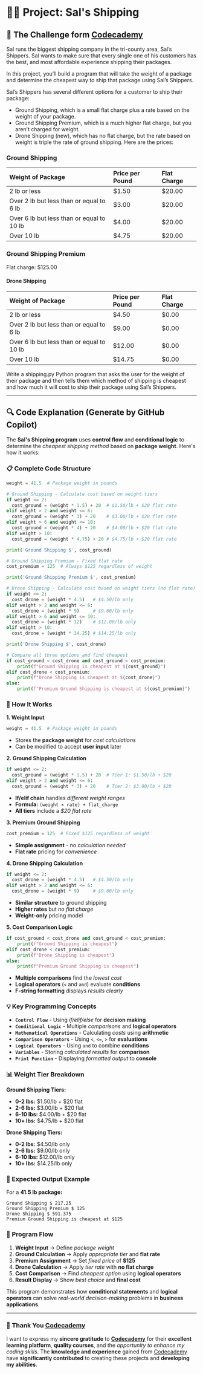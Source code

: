 # 👨‍💻 Project: Sal's Shipping

## 🎯 The Challenge form [Codecademy](http://www.codecademy.com/)

Sal runs the biggest shipping company in the tri-county area, Sal’s Shippers. Sal wants to make sure that every single one of his customers has the best, and most affordable experience shipping their packages.

In this project, you’ll build a program that will take the weight of a package and determine the cheapest way to ship that package using Sal’s Shippers.

Sal’s Shippers has several different options for a customer to ship their package:

- Ground Shipping, which is a small flat charge plus a rate based on the weight of your package.
- Ground Shipping Premium, which is a much higher flat charge, but you aren’t charged for weight.
- Drone Shipping (new), which has no flat charge, but the rate based on weight is triple the rate of ground shipping.
Here are the prices:

### Ground Shipping

|Weight of Package | Price per Pound | Flat Charge |
| :--------------- | :-------------- | :---------- |
| 2 lb or less | $1.50 | $20.00 |
| Over 2 lb but less than or equal to 6 lb | $3.00 | $20.00 |
| Over 6 lb but less than or equal to 10 lb | $4.00 | $20.00 |
| Over 10 lb | $4.75 | $20.00 |

### Ground Shipping Premium

Flat charge: $125.00

#### Drone Shipping

|Weight of Package | Price per Pound | Flat Charge |
| :--------------- | :-------------- | :---------- |
| 2 lb or less | $4.50 | $0.00 |
| Over 2 lb but less than or equal to 6 lb | $9.00 | $0.00 |
| Over 6 lb but less than or equal to 10 lb | $12.00 | $0.00 |
| Over 10 lb | $14.75 | $0.00 |

Write a shipping.py Python program that asks the user for the weight of their package and then tells them which method of shipping is cheapest and how much it will cost to ship their package using Sal’s Shippers.

---

## 🔍 **Code Explanation (Generate by GitHub Copilot)**

The **Sal's Shipping program** uses **control flow** and **conditional logic** to determine the *cheapest shipping method* based on **package weight**. Here's how it works:

### **📋 Complete Code Structure**

```python
weight = 41.5  # Package weight in pounds

# Ground Shipping - Calculate cost based on weight tiers
if weight <= 2:
  cost_ground = (weight * 1.5) + 20  # $1.50/lb + $20 flat rate
elif weight > 2 and weight <= 6:
  cost_ground = (weight * 3) + 20    # $3.00/lb + $20 flat rate
elif weight > 6 and weight <= 10:
  cost_ground = (weight * 4) + 20    # $4.00/lb + $20 flat rate
elif weight > 10:
  cost_ground = (weight * 4.75) + 20 # $4.75/lb + $20 flat rate

print('Ground Shipping $', cost_ground)

# Ground Shipping Premium - Fixed flat rate
cost_premium = 125  # Always $125 regardless of weight

print('Ground Shipping Premium $', cost_premium)

# Drone Shipping - Calculate cost based on weight tiers (no flat rate)
if weight <= 2:
  cost_drone = (weight * 4.5)   # $4.50/lb only
elif weight > 2 and weight <= 6:
  cost_drone = (weight * 9)     # $9.00/lb only
elif weight > 6 and weight <= 10:
  cost_drone = (weight * 12)    # $12.00/lb only
elif weight > 10:
  cost_drone = (weight * 14.25) # $14.25/lb only

print('Drone Shipping $', cost_drone)

# Compare all three options and find cheapest
if cost_ground < cost_drone and cost_ground < cost_premium:
    print(f"Ground Shipping is cheapest at ${cost_ground}")
elif cost_drone < cost_premium:
    print(f"Drone Shipping is cheapest at ${cost_drone}")
else:
    print(f"Premium Ground Shipping is cheapest at ${cost_premium}")
```

### **🎯 How It Works**

**1. Weight Input**
```python
weight = 41.5  # Package weight in pounds
```
- Stores the **package weight** for *cost calculations*
- Can be modified to accept **user input** later

**2. Ground Shipping Calculation**
```python
if weight <= 2:
  cost_ground = (weight * 1.5) + 20  # Tier 1: $1.50/lb + $20
elif weight > 2 and weight <= 6:
  cost_ground = (weight * 3) + 20    # Tier 2: $3.00/lb + $20
```
- **If/elif chain** handles *different weight ranges*
- **Formula:** `(weight × rate) + flat_charge`
- **All tiers** include a *$20 flat rate*

**3. Premium Ground Shipping**
```python
cost_premium = 125  # Fixed $125 regardless of weight
```
- **Simple assignment** - no *calculation needed*
- **Flat rate** pricing for *convenience*

**4. Drone Shipping Calculation**
```python
if weight <= 2:
  cost_drone = (weight * 4.5)   # $4.50/lb only
elif weight > 2 and weight <= 6:
  cost_drone = (weight * 9)     # $9.00/lb only
```
- **Similar structure** to ground shipping
- **Higher rates** but *no flat charge*
- **Weight-only** pricing model

**5. Cost Comparison Logic**
```python
if cost_ground < cost_drone and cost_ground < cost_premium:
    print(f"Ground Shipping is cheapest")
elif cost_drone < cost_premium:
    print(f"Drone Shipping is cheapest")
else:
    print(f"Premium Ground Shipping is cheapest")
```
- **Multiple comparisons** find the *lowest cost*
- **Logical operators** (`<` and `and`) evaluate **conditions**
- **F-string formatting** displays *results clearly*

### **💡 Key Programming Concepts**

- **`Control Flow`** - Using *if/elif/else* for **decision making**
- **`Conditional Logic`** - Multiple *comparisons* and **logical operators**
- **`Mathematical Operations`** - Calculating *costs* using **arithmetic**
- **`Comparison Operators`** - Using `<`, `<=`, `>` for **evaluations**
- **`Logical Operators`** - Using `and` to combine **conditions**
- **`Variables`** - Storing *calculated results* for **comparison**
- **`Print Function`** - Displaying *formatted output* to **console**

### **📊 Weight Tier Breakdown**

**Ground Shipping Tiers:**
- **0-2 lbs:** $1.50/lb + $20 flat
- **2-6 lbs:** $3.00/lb + $20 flat  
- **6-10 lbs:** $4.00/lb + $20 flat
- **10+ lbs:** $4.75/lb + $20 flat

**Drone Shipping Tiers:**
- **0-2 lbs:** $4.50/lb only
- **2-6 lbs:** $9.00/lb only
- **6-10 lbs:** $12.00/lb only
- **10+ lbs:** $14.25/lb only

### **🚚 Expected Output Example**

For a **41.5 lb package:**
```terminal
Ground Shipping $ 217.25
Ground Shipping Premium $ 125
Drone Shipping $ 591.375
Premium Ground Shipping is cheapest at $125
```

### **🔄 Program Flow**

1. **Weight Input** → Define *package weight*
2. **Ground Calculation** → Apply *appropriate tier* and **flat rate**
3. **Premium Assignment** → Set *fixed price* of **$125**
4. **Drone Calculation** → Apply *tier rate* with **no flat charge**
5. **Cost Comparison** → Find *cheapest option* using **logical operators**
6. **Result Display** → Show *best choice* and **final cost**

This program demonstrates how **conditional statements** and **logical operators** can solve *real-world decision-making* problems in **business applications**.

---

### 🙏 **Thank You [Codecademy](https://www.codecademy.com/)**

I want to express my **sincere gratitude** to [**Codecademy**](https://www.codecademy.com/) for their **excellent learning platform**, **quality courses**, and the *opportunity to enhance my coding skills*. The **knowledge and experience** gained from [Codecademy](https://www.codecademy.com/) have **significantly contributed** to creating these projects and **developing my abilities**.